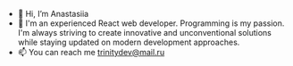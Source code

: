 - 👋 Hi, I’m Anastasiia
- 👀 I'm an experienced React web developer. Programming is my passion. I'm always striving to create innovative and 
unconventional solutions while staying updated on modern development approaches.
- 📫 You can reach me trinitydev@mail.ru

<!---
kassandra88/kassandra88 is a ✨ special ✨ repository because its `README.md` (this file) appears on your GitHub profile.
You can click the Preview link to take a look at your changes.
--->
